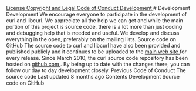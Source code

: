 <a href="license.html" class="navButton-94f2579c--pageItemWithChildrenNested-2c5d8183--navButtonClickable-161b88ca">
<span class="text-4505230f--UIH300-2063425d--textContentFamily-49a318e1--navButtonLabel-14a4968f">License</span>
</a>
<a href="copyright.html" class="navButton-94f2579c--pageItemWithChildrenNested-2c5d8183--navButtonClickable-161b88ca">
<span class="text-4505230f--UIH300-2063425d--textContentFamily-49a318e1--navButtonLabel-14a4968f">Copyright and Legal</span>
</a>
<a href="coc.html" class="navButton-94f2579c--pageItemWithChildrenNested-2c5d8183--navButtonClickable-161b88ca">
<span class="text-4505230f--UIH300-2063425d--textContentFamily-49a318e1--navButtonLabel-14a4968f">Code of Conduct</span>
</a>
<a href="devel.html" class="navButton-94f2579c--pageItemWithChildrenNested-2c5d8183--navButtonClickable-161b88ca--navButtonOpened-6a88552e">
<span class="text-4505230f--UIH300-2063425d--textContentFamily-49a318e1--navButtonLabel-14a4968f">Development</span>
</a>
# <span class="text-4505230f--DisplayH900-bfb998fa--textContentFamily-49a318e1">Development</span>
<span class="text-4505230f--UIH300-2063425d--textUIFamily-5ebd8e40--text-8ee2c8b2">
</span>
<span class="text-4505230f--UIH300-2063425d--textUIFamily-5ebd8e40--text-8ee2c8b2">
</span>
<span class="text-4505230f--HeadingH700-04e1a2a3--textContentFamily-49a318e1">
<span data-key="eef6476692ae4ff1b29569e2ea65210a">
<span data-offset-key="eef6476692ae4ff1b29569e2ea65210a:0">Development</span>
</span>
</span>
<span class="text-4505230f--TextH400-3033861f--textContentFamily-49a318e1">
<span data-key="2c2ecf5e3221471f875b8a0eb54586ac">
<span data-offset-key="2c2ecf5e3221471f875b8a0eb54586ac:0">We encourage everyone to participate in the development of curl and libcurl. We appreciate all the help we can get and while the main portion of this project is source code, there is a lot more than just coding and debugging help that is needed and useful.</span>
</span>
</span>
<span class="text-4505230f--TextH400-3033861f--textContentFamily-49a318e1">
<span data-key="52e2764fb0db491cab15c66147d26193">
<span data-offset-key="52e2764fb0db491cab15c66147d26193:0">We develop and discuss everything in the open, preferably on the mailing lists.</span>
</span>
</span>
<span class="text-4505230f--HeadingH700-04e1a2a3--textContentFamily-49a318e1">
<span data-key="6febde8eeb004523b03a704950d0176c">
<span data-offset-key="6febde8eeb004523b03a704950d0176c:0">Source code on GitHub</span>
</span>
</span>
<span class="text-4505230f--TextH400-3033861f--textContentFamily-49a318e1">
<span data-key="07c46e409a1f4e50a79c33ab04ace78c">
<span data-offset-key="07c46e409a1f4e50a79c33ab04ace78c:0">The source code to curl and libcurl have also been provided and published publicly and it continues to be uploaded to the </span>
</span>
<a href="https://curl.se/" class="link-a079aa82--primary-53a25e66--link-faf6c434">
<span data-key="a07855b6a7bb460aa7fac7809f8d3935">
<span data-offset-key="a07855b6a7bb460aa7fac7809f8d3935:0">main web site</span>
</span>
</a>
<span data-key="c1106f1b1927426caa36f34e344aa34e">
<span data-offset-key="c1106f1b1927426caa36f34e344aa34e:0"> for every release.</span>
</span>
</span>
<span class="text-4505230f--TextH400-3033861f--textContentFamily-49a318e1">
<span data-key="5a7e553c51b14c898bcd0c94b957f133">
<span data-offset-key="5a7e553c51b14c898bcd0c94b957f133:0">Since March 2010, the curl source code repository has been hosted on </span>
</span>
<a href="https://github.com/" class="link-a079aa82--primary-53a25e66--link-faf6c434">
<span data-key="232e6ec0811d41a08946ef0341293cab">
<span data-offset-key="232e6ec0811d41a08946ef0341293cab:0">github.com</span>
</span>
</a>
<span data-key="cbdffc97a1844bf58d025a81250e6154">
<span data-offset-key="cbdffc97a1844bf58d025a81250e6154:0">. By being up to date with the changes there, you can follow our day to day development closely.</span>
</span>
</span>
<a href="coc.html" class="reset-3c756112--card-6570f064--whiteCard-fff091a4--cardPrevious-56a5e674">
</a>
<span class="text-4505230f--TextH200-a3425406--textContentFamily-49a318e1">Previous</span>
<span class="text-4505230f--UIH400-4e41e82a--textContentFamily-49a318e1">Code of Conduct</span>
<a href="../source.html" class="reset-3c756112--card-6570f064--whiteCard-fff091a4--cardNext-19241c42">
</a>
<span class="text-4505230f--UIH400-4e41e82a--textContentFamily-49a318e1">The source code</span>
<span class="text-4505230f--TextH200-a3425406--textContentFamily-49a318e1">Last updated 8 months ago</span>
<span class="text-4505230f--InfoH100-1e92e1d1--textContentFamily-49a318e1">Contents</span>
<a href="devel.html#development" class="reset-3c756112--menuItem-aa02f6ec--menuItemLight-757d5235--menuItemInline-173bdf97--pageTocItem-f4427024">
</a>
<span class="text-4505230f--UIH300-2063425d--textContentFamily-49a318e1">
<span class="text-4505230f--UIH200-50ead35f--textContentFamily-49a318e1">Development</span>
</span>
<a href="devel.html#source-code-on-github" class="reset-3c756112--menuItem-aa02f6ec--menuItemLight-757d5235--menuItemInline-173bdf97--pageTocItem-f4427024">
</a>
<span class="text-4505230f--UIH300-2063425d--textContentFamily-49a318e1">
<span class="text-4505230f--UIH200-50ead35f--textContentFamily-49a318e1">Source code on GitHub</span>
</span>
